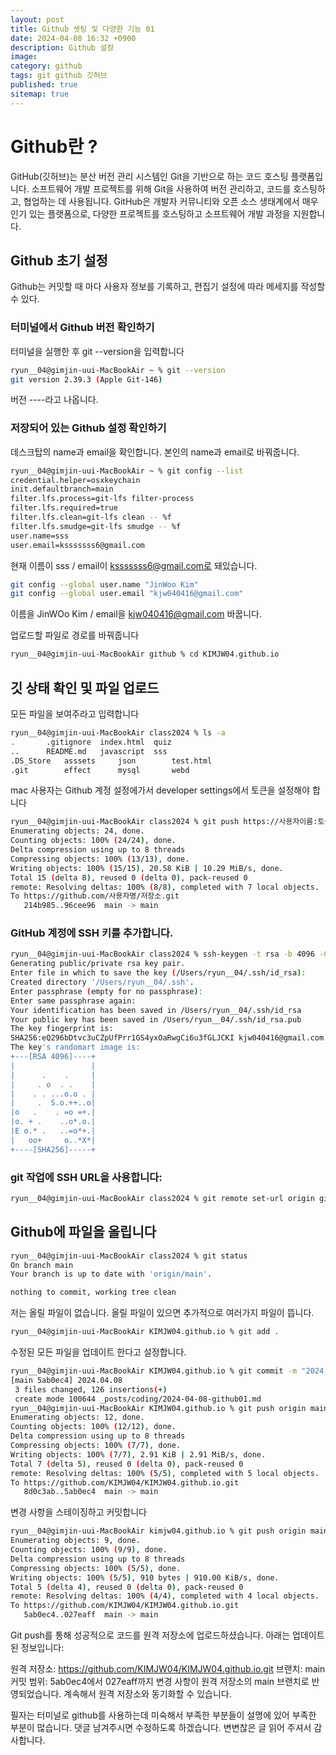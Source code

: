 ```yaml
---
layout: post
title: Github 셋팅 및 다양한 기능 01
date: 2024-04-08 16:32 +0900
description: Github 설정
image: 
category: github
tags: git github 깃허브
published: true
sitemap: true
---
```


# Github란 ?
GitHub(깃허브)는 분산 버전 관리 시스템인 Git을 기반으로 하는 코드 호스팅 플랫폼입니다. 소프트웨어 개발 프로젝트를 위해 Git을 사용하여 버전 관리하고, 코드를 호스팅하고, 협업하는 데 사용됩니다. GitHub은 개발자 커뮤니티와 오픈 소스 생태계에서 매우 인기 있는 플랫폼으로, 다양한 프로젝트를 호스팅하고 소프트웨어 개발 과정을 지원합니다.

## Github 초기 설정
Github는 커밋할 때 마다 사용자 정보를 기록하고, 편집기 설정에 따라 메세지를 작성할 수 있다.

### 터미널에서 Github 버전 확인하기
터미널을 실행한 후 git --version을 입력합니다
````bash
ryun__04@gimjin-uui-MacBookAir ~ % git --version
git version 2.39.3 (Apple Git-146)
````
버전 ----라고 나옵니다.

### 저장되어 있는 Github 설정 확인하기
데스크탑의 name과 email을 확인합니다.
본인의 name과 email로 바꿔줍니다.
````bash
ryun__04@gimjin-uui-MacBookAir ~ % git config --list
credential.helper=osxkeychain
init.defaultbranch=main
filter.lfs.process=git-lfs filter-process
filter.lfs.required=true
filter.lfs.clean=git-lfs clean -- %f
filter.lfs.smudge=git-lfs smudge -- %f
user.name=sss
user.email=ksssssss6@gmail.com
````
현재 이름이 sss / email이 ksssssss6@gmail.com로 돼있습니다.

````bash
git config --global user.name "JinWoo Kim"
git config --global user.email "kjw040416@gmail.com"
````
이름을 JinWOo Kim / email을 kjw040416@gmail.com 바꿉니다.

업로드할 파일로 경로를 바꿔줍니다
````bash
ryun__04@gimjin-uui-MacBookAir github % cd KIMJW04.github.io 
````
## 깃 상태 확인 및 파일 업로드
모든 파일을 보여주라고 입력합니다
````bash
ryun__04@gimjin-uui-MacBookAir class2024 % ls -a
.		.gitignore	index.html	quiz
..		README.md	javascript	sss
.DS_Store	asssets		json		test.html
.git		effect		mysql		webd
````

mac 사용자는 Github 계정 설정에가서 developer settings에서 토큰을 설정해야 합니다
````bash
ryun__04@gimjin-uui-MacBookAir class2024 % git push https://사용자이름:토큰@github.com/사용자이름/저장소명.git
Enumerating objects: 24, done.
Counting objects: 100% (24/24), done.
Delta compression using up to 8 threads
Compressing objects: 100% (13/13), done.
Writing objects: 100% (15/15), 20.58 KiB | 10.29 MiB/s, done.
Total 15 (delta 8), reused 0 (delta 0), pack-reused 0
remote: Resolving deltas: 100% (8/8), completed with 7 local objects.
To https://github.com/사용자명/저장소.git
   214b985..96cee96  main -> main
````

### GitHub 계정에 SSH 키를 추가합니다.
````bash
ryun__04@gimjin-uui-MacBookAir class2024 % ssh-keygen -t rsa -b 4096 -C "이메일"
Generating public/private rsa key pair.
Enter file in which to save the key (/Users/ryun__04/.ssh/id_rsa): 
Created directory '/Users/ryun__04/.ssh'.
Enter passphrase (empty for no passphrase): 
Enter same passphrase again: 
Your identification has been saved in /Users/ryun__04/.ssh/id_rsa
Your public key has been saved in /Users/ryun__04/.ssh/id_rsa.pub
The key fingerprint is:
SHA256:eQ296bDtvc3uCZpUfPrr1GS4yxOaRwgCi6u3fGLJCKI kjw040416@gmail.com
The key's randomart image is:
+---[RSA 4096]----+
|                 |
|      .    .     |
|     . o  . .    |
|    . . ...o.o . |
|     .  S.o.++..o|
|o   .    . =o =+.|
|o. + .    ..o*.o.|
|E o.* .   ..=o*+.|
|   oo+     o..*X*|
+----[SHA256]-----+
````

### git 작업에 SSH URL을 사용합니다:
````bash
ryun__04@gimjin-uui-MacBookAir class2024 % git remote set-url origin git@github.com:사용자이름/저장소명.git
````



## Github에 파일을 올립니다
````bash
ryun__04@gimjin-uui-MacBookAir class2024 % git status
On branch main
Your branch is up to date with 'origin/main'.

nothing to commit, working tree clean
````
저는 올릴 파일이 없습니다. 올릴 파일이 있으면 추가적으로 여러가지 파일이 뜹니다.


````bash
ryun__04@gimjin-uui-MacBookAir KIMJW04.github.io % git add .
````
수정된 모든 파일을 업데이트 한다고 설정합니다.


````bash
ryun__04@gimjin-uui-MacBookAir KIMJW04.github.io % git commit -m "2024.04.08"  
[main 5ab0ec4] 2024.04.08
 3 files changed, 126 insertions(+)
 create mode 100644 _posts/coding/2024-04-08-github01.md
ryun__04@gimjin-uui-MacBookAir KIMJW04.github.io % git push origin main
Enumerating objects: 12, done.
Counting objects: 100% (12/12), done.
Delta compression using up to 8 threads
Compressing objects: 100% (7/7), done.
Writing objects: 100% (7/7), 2.91 KiB | 2.91 MiB/s, done.
Total 7 (delta 5), reused 0 (delta 0), pack-reused 0
remote: Resolving deltas: 100% (5/5), completed with 5 local objects.
To https://github.com/KIMJW04/KIMJW04.github.io.git
   8d0c3ab..5ab0ec4  main -> main
````
변경 사항을 스테이징하고 커밋합니다


````bash
ryun__04@gimjin-uui-MacBookAir kimjw04.github.io % git push origin main
Enumerating objects: 9, done.
Counting objects: 100% (9/9), done.
Delta compression using up to 8 threads
Compressing objects: 100% (5/5), done.
Writing objects: 100% (5/5), 910 bytes | 910.00 KiB/s, done.
Total 5 (delta 4), reused 0 (delta 0), pack-reused 0
remote: Resolving deltas: 100% (4/4), completed with 4 local objects.
To https://github.com/KIMJW04/KIMJW04.github.io.git
   5ab0ec4..027eaff  main -> main
````

Git push를 통해 성공적으로 코드를 원격 저장소에 업로드하셨습니다. 아래는 업데이트된 정보입니다:

원격 저장소: https://github.com/KIMJW04/KIMJW04.github.io.git
브랜치: main
커밋 범위: 5ab0ec4에서 027eaff까지
변경 사항이 원격 저장소의 main 브랜치로 반영되었습니다. 계속해서 원격 저장소와 동기화할 수 있습니다. 

필자는 터미널로 github를 사용하는데 미숙해서 부족한 부분들이 설명에 있어 부족한 부분이 많습니다. 댓글 남겨주시면 수정하도록 하겠습니다.
변변찮은 글 읽어 주셔서 감사합니다.
